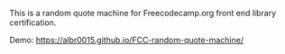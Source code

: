This is a random quote machine for Freecodecamp.org 
front end library certification. 

Demo: https://albr0015.github.io/FCC-random-quote-machine/ 
